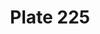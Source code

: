 ---
flag: 
order: '83'
pid: '225'
an: '8'
title: Plate 225
rev_year: 
_date: '1799'
caption: Habit dégagé, à grand collet. Pantalon à la Batelière
translation: Casual outfit with a large collar. Boatman pants
student: Brontë Hebdon
keywords: 
column: 
flag_translation: 
permalink: /plates/225
layout: plate-page
---